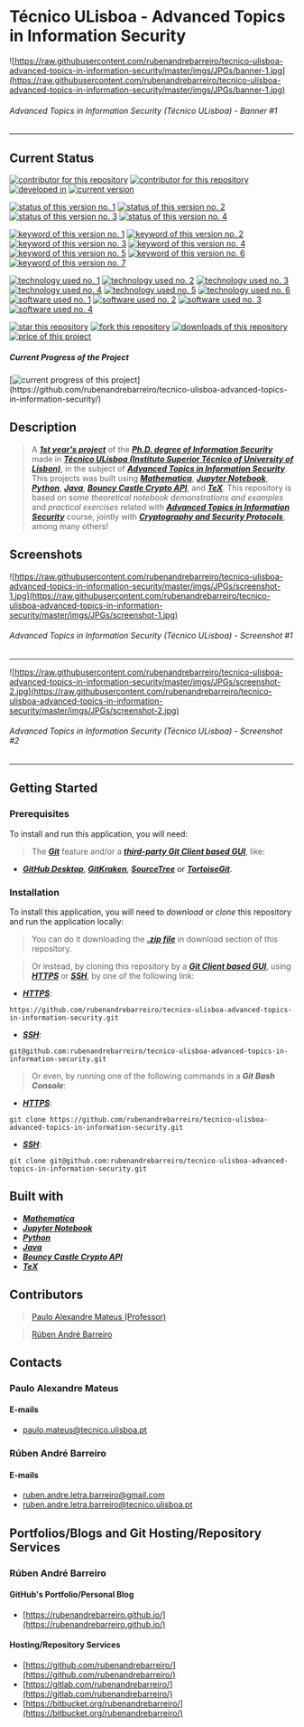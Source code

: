 # Técnico ULisboa - Advanced Topics in Information Security

![https://raw.githubusercontent.com/rubenandrebarreiro/tecnico-ulisboa-advanced-topics-in-information-security/master/imgs/JPGs/banner-1.jpg](https://raw.githubusercontent.com/rubenandrebarreiro/tecnico-ulisboa-advanced-topics-in-information-security/master/imgs/JPGs/banner-1.jpg)
###### Advanced Topics in Information Security (Técnico ULisboa) - Banner #1

***

## Current Status
[![contributor for this repository](https://img.shields.io/badge/contributor-paulo&nbsp;alexandre&nbsp;mateus-blue.svg)](http://sqig.math.ist.utl.pt/pmat/) [![contributor for this repository](https://img.shields.io/badge/contributor-rubenandrebarreiro-blue.svg)](https://github.com/rubenandrebarreiro/) [![developed in](https://img.shields.io/badge/developed&nbsp;in-tecnico&nbsp;ulisboa-blue.svg)](https://tecnico.ulisboa.pt/)
[![current version](https://img.shields.io/badge/version-1.0-magenta.svg)](https://github.com/rubenandrebarreiro/tecnico-ulisboa-advanced-topics-in-information-security/)

[![status of this version no. 1](https://img.shields.io/badge/status-not&nbsp;completed-orange.svg)](https://github.com/rubenandrebarreiro/tecnico-ulisboa-advanced-topics-in-information-security/)
[![status of this version no. 2](https://img.shields.io/badge/status-not&nbsp;final-orange.svg)](https://github.com/rubenandrebarreiro/tecnico-ulisboa-advanced-topics-in-information-security/)
[![status of this version no. 3](https://img.shields.io/badge/status-not&nbsp;stable-orange.svg)](https://github.com/rubenandrebarreiro/tecnico-ulisboa-advanced-topics-in-information-security/)
[![status of this version no. 4](https://img.shields.io/badge/status-documented-orange.svg)](https://github.com/rubenandrebarreiro/tecnico-ulisboa-advanced-topics-in-information-security/)

[![keyword of this version no. 1](https://img.shields.io/badge/keyword-information&nbsp;security-brown.svg)](https://github.com/rubenandrebarreiro/tecnico-ulisboa-advanced-topics-in-information-security/)
[![keyword of this version no. 2](https://img.shields.io/badge/keyword-cryptography-brown.svg)](https://github.com/rubenandrebarreiro/tecnico-ulisboa-advanced-topics-in-information-security/)
[![keyword of this version no. 3](https://img.shields.io/badge/keyword-classical&nbsp;pre&nbsp;quantum&nbsp;cryptography-brown.svg)](https://github.com/rubenandrebarreiro/tecnico-ulisboa-advanced-topics-in-information-security/)
[![keyword of this version no. 4](https://img.shields.io/badge/keyword-classical&nbsp;post&nbsp;quantum&nbsp;cryptography-brown.svg)](https://github.com/rubenandrebarreiro/tecnico-ulisboa-advanced-topics-in-information-security/)
[![keyword of this version no. 5](https://img.shields.io/badge/keyword-quantum&nbsp;cryptography-brown.svg)](https://github.com/rubenandrebarreiro/tecnico-ulisboa-advanced-topics-in-information-security/)
[![keyword of this version no. 6](https://img.shields.io/badge/keyword-multi&nbsp;party&nbsp;computation-brown.svg)](https://github.com/rubenandrebarreiro/tecnico-ulisboa-advanced-topics-in-information-security/)
[![keyword of this version no. 7](https://img.shields.io/badge/keyword-quantum&nbsp;computing-brown.svg)](https://github.com/rubenandrebarreiro/tecnico-ulisboa-advanced-topics-in-information-security/)

[![technology used no. 1](https://img.shields.io/badge/built&nbsp;with-wolfram&nbsp;mathematica&nbsp;api-red.svg)](https://www.wolfram.com/mathematica/)
[![technology used no. 2](https://img.shields.io/badge/built&nbsp;with-jupyter&nbsp;notebook-red.svg)](https://jupyter.org/)
[![technology used no. 3](https://img.shields.io/badge/built&nbsp;with-python-red.svg)](https://www.python.org/)
[![technology used no. 4](https://img.shields.io/badge/built&nbsp;with-java-red.svg)](https://www.java.com/)
[![technology used no. 5](https://img.shields.io/badge/built&nbsp;with-bouncy&nbsp;castle&nbsp;crypto&nbsp;api-red.svg)](https://www.bouncycastle.org/)
[![technology used no. 6](https://img.shields.io/badge/built&nbsp;with-tex-red.svg)](https://www.tug.org/)
[![software used no. 1](https://img.shields.io/badge/software-jetbrains&nbsp;pycharm-gold.svg)](https://www.jetbrains.com/pycharm/)
[![software used no. 2](https://img.shields.io/badge/software-jetbrains&nbsp;intellij&nbsp;idea-gold.svg)](https://www.jetbrains.com/idea/)
[![software used no. 3](https://img.shields.io/badge/software-eclipse&nbsp;ide-gold.svg)](https://www.eclipse.org/)
[![software used no. 4](https://img.shields.io/badge/software-overleaf-gold.svg)](https://www.overleaf.com/)

[![star this repository](http://githubbadges.com/star.svg?user=rubenandrebarreiro&repo=tecnico-ulisboa-advanced-topics-in-information-security&style=flat)](https://github.com/rubenandrebarreiro/tecnico-ulisboa-advanced-topics-in-information-security/stargazers)
[![fork this repository](http://githubbadges.com/fork.svg?user=rubenandrebarreiro&repo=tecnico-ulisboa-advanced-topics-in-information-security&style=flat)](https://github.com/rubenandrebarreiro/tecnico-ulisboa-advanced-topics-in-information-security/fork)
[![downloads of this repository](https://img.shields.io/github/downloads/rubenandrebarreiro/tecnico-ulisboa-advanced-topics-in-information-security/total.svg)](https://github.com/rubenandrebarreiro/tecnico-ulisboa-advanced-topics-in-information-security/archive/master.zip)
[![price of this project](https://img.shields.io/badge/price-free-success.svg)](https://github.com/rubenandrebarreiro/tecnico-ulisboa-advanced-topics-in-information-security/archive/master.zip)

##### Current Progress of the Project

[![current progress of this project](http://progressed.io/bar/100?title=&nbsp;completed&nbsp;)](https://github.com/rubenandrebarreiro/tecnico-ulisboa-advanced-topics-in-information-security/) 


## Description

> A [**_1st year's project_**](https://fenix.tecnico.ulisboa.pt/cursos/deaseginf/curriculo) of the [**_Ph.D. degree of Information Security_**](https://fenix.tecnico.ulisboa.pt/cursos/deaseginf) made in [**_Técnico ULisboa (Instituto Superior Técnico of University of Lisbon)_**](https://tecnico.ulisboa.pt/), in the subject of [**_Advanced Topics in Information Security_**](https://fenix.tecnico.ulisboa.pt/disciplinas/TASI-II/2023-2024/2-semestre). This projects was built using [**_Mathematica_**](https://www.wolfram.com/mathematica/), [**_Jupyter Notebook_**](https://jupyter.org/), [**_Python_**](https://www.python.org/), [**_Java_**](https://www.java.com/), [**_Bouncy Castle Crypto API_**](https://www.bouncycastle.org/), and [**_TeX_**](https://www.tug.org/). This repository is based on some _theoretical notebook demonstrations and examples_ and _practical exercises_ related with [**_Advanced Topics in Information Security_**](https://fenix.tecnico.ulisboa.pt/disciplinas/TASI-II/2023-2024/2-semestre) course, jointly with [**_Cryptography and Security Protocols_**](https://fenix.tecnico.ulisboa.pt/disciplinas/CPS3/2023-2024/2-semestre), among many others!

## Screenshots

![https://raw.githubusercontent.com/rubenandrebarreiro/tecnico-ulisboa-advanced-topics-in-information-security/master/imgs/JPGs/screenshot-1.jpg](https://raw.githubusercontent.com/rubenandrebarreiro/tecnico-ulisboa-advanced-topics-in-information-security/master/imgs/JPGs/screenshot-1.jpg)
###### Advanced Topics in Information Security (Técnico ULisboa) - Screenshot #1

***

![https://raw.githubusercontent.com/rubenandrebarreiro/tecnico-ulisboa-advanced-topics-in-information-security/master/imgs/JPGs/screenshot-2.jpg](https://raw.githubusercontent.com/rubenandrebarreiro/tecnico-ulisboa-advanced-topics-in-information-security/master/imgs/JPGs/screenshot-2.jpg)
###### Advanced Topics in Information Security (Técnico ULisboa) - Screenshot #2

***

## Getting Started

### Prerequisites
To install and run this application, you will need:
> The [**_Git_**](https://git-scm.com/) feature and/or a [**_third-party Git Client based GUI_**](https://git-scm.com/downloads/guis/), like:
* [**_GitHub Desktop_**](https://desktop.github.com/), [**_GitKraken_**](https://www.gitkraken.com/), [**_SourceTree_**](https://www.sourcetreeapp.com/) or [**_TortoiseGit_**](https://tortoisegit.org/).

### Installation
To install this application, you will need to _download_ or _clone_ this repository and run the application locally:

> You can do it downloading the [**_.zip file_**](https://github.com/rubenandrebarreiro/tecnico-ulisboa-advanced-topics-in-information-security/archive/master.zip) in download section of this repository.

> Or instead, by cloning this repository by a [**_Git Client based GUI_**](https://git-scm.com/downloads/guis), using [**_HTTPS_**](https://en.wikipedia.org/wiki/HTTPS) or [**_SSH_**](https://en.wikipedia.org/wiki/SSH_File_Transfer_Protocol), by one of the following link:
* [**_HTTPS_**](https://en.wikipedia.org/wiki/HTTPS):
```
https://github.com/rubenandrebarreiro/tecnico-ulisboa-advanced-topics-in-information-security.git
```
* [**_SSH_**](https://en.wikipedia.org/wiki/SSH_File_Transfer_Protocol):
```
git@github.com:rubenandrebarreiro/tecnico-ulisboa-advanced-topics-in-information-security.git
```

> Or even, by running one of the following commands in a **_Git Bash Console_**:
* [**_HTTPS_**](https://en.wikipedia.org/wiki/HTTPS):
```
git clone https://github.com/rubenandrebarreiro/tecnico-ulisboa-advanced-topics-in-information-security.git
```
* [**_SSH_**](https://en.wikipedia.org/wiki/SSH_File_Transfer_Protocol):
```
git clone git@github.com:rubenandrebarreiro/tecnico-ulisboa-advanced-topics-in-information-security.git
```

## Built with
* [**_Mathematica_**](https://www.wolfram.com/mathematica/)
* [**_Jupyter Notebook_**](https://jupyter.org/)
* [**_Python_**](https://www.python.org/)
* [**_Java_**](https://www.java.com/)
* [**_Bouncy Castle Crypto API_**](https://www.bouncycastle.org/)
* [**_TeX_**](https://www.tug.org/)


## Contributors
> [Paulo Alexandre Mateus (Professor)](https://fenix.tecnico.ulisboa.pt/homepage/ist13783)

> [Rúben André Barreiro](https://github.com/rubenandrebarreiro/)


## Contacts

### Paulo Alexandre Mateus
#### E-mails
* [paulo.mateus@tecnico.ulisboa.pt](mailto:paulo.mateus@tecnico.ulisboa.pt)

### Rúben André Barreiro
#### E-mails
* [ruben.andre.letra.barreiro@gmail.com](mailto:ruben.andre.letra.barreiro@gmail.com)
* [ruben.andre.letra.barreiro@tecnico.ulisboa.pt](mailto:ruben.andre.letra.barreiro@tecnico.ulisboa.pt)

## Portfolios/Blogs and Git Hosting/Repository Services

### Rúben André Barreiro
#### GitHub's Portfolio/Personal Blog
* [https://rubenandrebarreiro.github.io/](https://rubenandrebarreiro.github.io/)

#### Hosting/Repository Services
* [https://github.com/rubenandrebarreiro/](https://github.com/rubenandrebarreiro/)
* [https://gitlab.com/rubenandrebarreiro/](https://gitlab.com/rubenandrebarreiro/)
* [https://bitbucket.org/rubenandrebarreiro/](https://bitbucket.org/rubenandrebarreiro/)
